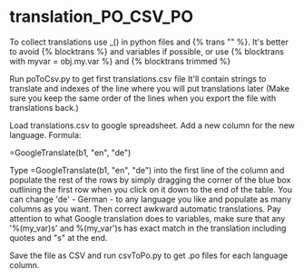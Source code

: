 # translation_PO_CSV_PO

To collect translations use \_() in python files and {% trans "" %}. It's better to avoid {% blocktrans %} and variables if possible, or use {% blocktrans with myvar = obj.my.var %} and {% blocktrans trimmed %}

Run poToCsv.py to get first translations.csv file
It'll contain strings to translate and indexes of the line where you will put translations later
(Make sure you keep the same order of the lines when you export the file with translations back.)

Load translations.csv to google spreadsheet. Add a new column for the new language. Formula:

=GoogleTranslate(b1, "en", "de")

Type =GoogleTranslate(b1, "en", "de")  into the first line of the column and populate the rest of the rows by simply dragging the corner of the blue box outlining the first row when you click on it down to the end of the table. You can change 'de' - German - to any language you like and populate as many columns as you want. Then correct awkward automatic translations. Pay attention to what Google translation does to variables, make sure that any '%(my_var)s' and %(my_var')s has exact match in the translation including quotes and "s" at the end.

Save the file as CSV and run csvToPo.py to get .po files for each language column.
